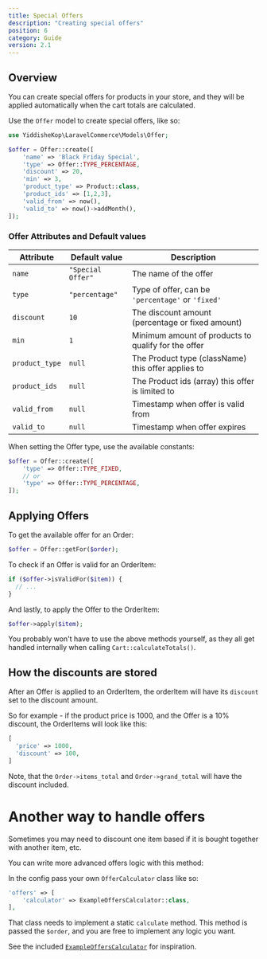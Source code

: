 ```yaml
---
title: Special Offers
description: "Creating special offers"
position: 6
category: Guide
version: 2.1
---
```


## Overview

You can create special offers for products in your store, and they will be applied automatically when the cart totals are calculated.

Use the `Offer` model to create special offers, like so:

```php
use YiddisheKop\LaravelCommerce\Models\Offer;

$offer = Offer::create([
    'name' => 'Black Friday Special',
    'type' => Offer::TYPE_PERCENTAGE,
    'discount' => 20,
    'min' => 3,
    'product_type' => Product::class,
    'product_ids' => [1,2,3],
    'valid_from' => now(),
    'valid_to' => now()->addMonth(),
]);
```

### Offer Attributes and Default values

| Attribute      | Default value     | Description                                         |
| -------------- | ----------------- | --------------------------------------------------- |
| `name`         | `"Special Offer"` | The name of the offer                               |
| `type`         | `"percentage"`    | Type of offer, can be `'percentage'` or `'fixed'`   |
| `discount`     | `10`              | The discount amount (percentage or fixed amount)    |
| `min`          | `1`               | Minimum amount of products to qualify for the offer |
| `product_type` | `null`            | The Product type (className) this offer applies to  |
| `product_ids`  | `null`            | The Product ids (array) this offer is limited to    |
| `valid_from`   | `null`            | Timestamp when offer is valid from                  |
| `valid_to`     | `null`            | Timestamp when offer expires                        |

<alert type="info">

When setting the Offer type, use the available constants:

```php
$offer = Offer::create([
    'type' => Offer::TYPE_FIXED,
    // or
    'type' => Offer::TYPE_PERCENTAGE,
]);
```

</alert>

## Applying Offers

To get the available offer for an Order:

```php
$offer = Offer::getFor($order);
```

To check if an Offer is valid for an OrderItem:

```php
if ($offer->isValidFor($item)) {
  // ...
}
```

And lastly, to apply the Offer to the OrderItem:

```php
$offer->apply($item);
```

<alert type="info">

You probably won't have to use the above methods yourself, as they all get handled internally when calling `Cart::calculateTotals()`.

</alert>

## How the discounts are stored

After an Offer is applied to an OrderItem, the orderItem will have its `discount` set to the discount amount.

So for example - if the product price is 1000, and the Offer is a 10% discount, the OrderItems will look like this:

```php
[
  'price' => 1000,
  'discount' => 100,
]
```

Note, that the `Order->items_total` and `Order->grand_total` will have the discount included.

# Another way to handle offers

Sometimes you may need to discount one item based if it is bought together with another item, etc.

You can write more advanced offers logic with this method:

In the config pass your own `OfferCalculator` class like so:

```php
'offers' => [
    'calculator' => ExampleOffersCalculator::class,
],
```

That class needs to implement a static `calculate` method. This method is passed the `$order`, and you are free to implement any logic you want.

See the included [`ExampleOffersCalculator`](https://github.com/Yiddishe-Kop/laravel-commerce/blob/master/src/Helpers/ExampleOffersCalculator.php) for inspiration.
